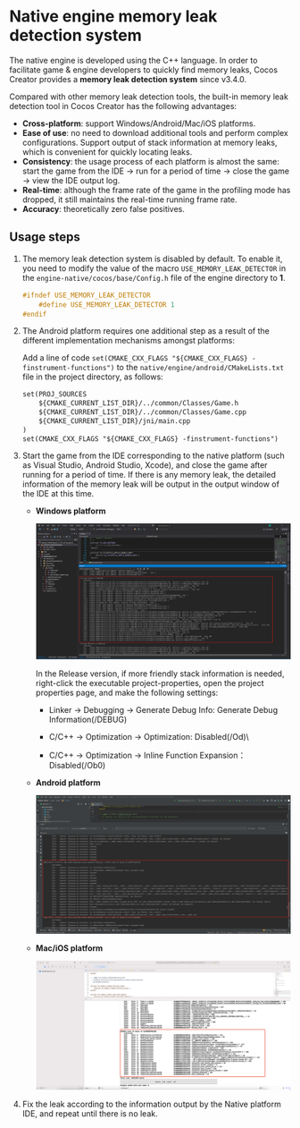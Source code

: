 # Native engine memory leak detection system

The native engine is developed using the C++ language. In order to facilitate game & engine developers to quickly find memory leaks, Cocos Creator provides a **memory leak detection system** since v3.4.0.

Compared with other memory leak detection tools, the built-in memory leak detection tool in Cocos Creator has the following advantages:

- **Cross-platform**: support Windows/Android/Mac/iOS platforms.
- **Ease of use**: no need to download additional tools and perform complex configurations. Support output of stack information at memory leaks, which is convenient for quickly locating leaks.
- **Consistency**: the usage process of each platform is almost the same: start the game from the IDE -> run for a period of time -> close the game -> view the IDE output log.
- **Real-time**: although the frame rate of the game in the profiling mode has dropped, it still maintains the real-time running frame rate.
- **Accuracy**: theoretically zero false positives.

## Usage steps

1. The memory leak detection system is disabled by default. To enable it, you need to modify the value of the macro `USE_MEMORY_LEAK_DETECTOR` in the `engine-native/cocos/base/Config.h` file of the engine directory to **1**.

    ```c++
    #ifndef USE_MEMORY_LEAK_DETECTOR
        #define USE_MEMORY_LEAK_DETECTOR 1
    #endif
    ```

2. The Android platform requires one additional step as a result of the different implementation mechanisms amongst platforms:

    Add a line of code `set(CMAKE_CXX_FLAGS "${CMAKE_CXX_FLAGS} -finstrument-functions")` to the `native/engine/android/CMakeLists.txt` file in the project directory, as follows:

    ```
    set(PROJ_SOURCES
        ${CMAKE_CURRENT_LIST_DIR}/../common/Classes/Game.h
        ${CMAKE_CURRENT_LIST_DIR}/../common/Classes/Game.cpp
        ${CMAKE_CURRENT_LIST_DIR}/jni/main.cpp
    )
    set(CMAKE_CXX_FLAGS "${CMAKE_CXX_FLAGS} -finstrument-functions")
    ```

3. Start the game from the IDE corresponding to the native platform (such as Visual Studio, Android Studio, Xcode), and close the game after running for a period of time. If there is any memory leak, the detailed information of the memory leak will be output in the output window of the IDE at this time.

    - **Windows platform**

      ![visual studio](./memory-leak-detector/visualstudio.png)

      In the Release version, if more friendly stack information is needed, right-click the executable project-properties, open the project properties page, and make the following settings:

        - Linker -> Debugging -> Generate Debug Info: Generate Debug Information(/DEBUG)

        - C/C++ -> Optimization -> Optimization: Disabled(/Od)\

        - C/C++ -> Optimization -> Inline Function Expansion：Disabled(/Ob0)

    - **Android platform**

      ![android studio](./memory-leak-detector/androidstudio.png)

    - **Mac/iOS platform**

      ![xcode](./memory-leak-detector/xcode.png)

4. Fix the leak according to the information output by the Native platform IDE, and repeat until there is no leak.
